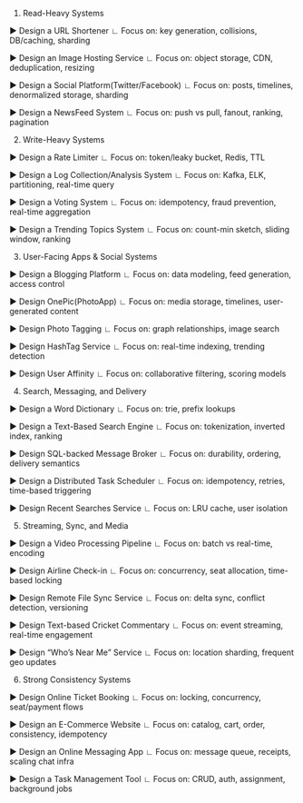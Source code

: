 
1. Read-Heavy Systems

► Design a URL Shortener
∟ Focus on: key generation, collisions, DB/caching, sharding

► Design an Image Hosting Service
∟ Focus on: object storage, CDN, deduplication, resizing

► Design a Social Platform(Twitter/Facebook)
∟ Focus on: posts, timelines, denormalized storage, sharding

► Design a NewsFeed System
∟ Focus on: push vs pull, fanout, ranking, pagination

2. Write-Heavy Systems

► Design a Rate Limiter
∟ Focus on: token/leaky bucket, Redis, TTL

► Design a Log Collection/Analysis System
∟ Focus on: Kafka, ELK, partitioning, real-time query

► Design a Voting System
∟ Focus on: idempotency, fraud prevention, real-time aggregation

► Design a Trending Topics System
∟ Focus on: count-min sketch, sliding window, ranking

3. User-Facing Apps & Social Systems

► Design a Blogging Platform
∟ Focus on: data modeling, feed generation, access control

► Design OnePic(PhotoApp)
∟ Focus on: media storage, timelines, user-generated content

► Design Photo Tagging
∟ Focus on: graph relationships, image search

► Design HashTag Service
∟ Focus on: real-time indexing, trending detection

► Design User Affinity
∟ Focus on: collaborative filtering, scoring models

4. Search, Messaging, and Delivery

► Design a Word Dictionary
∟ Focus on: trie, prefix lookups

► Design a Text-Based Search Engine
∟ Focus on: tokenization, inverted index, ranking

► Design SQL-backed Message Broker
∟ Focus on: durability, ordering, delivery semantics

► Design a Distributed Task Scheduler
∟ Focus on: idempotency, retries, time-based triggering

► Design Recent Searches Service
∟ Focus on: LRU cache, user isolation

5. Streaming, Sync, and Media

► Design a Video Processing Pipeline
∟ Focus on: batch vs real-time, encoding

► Design Airline Check-in
∟ Focus on: concurrency, seat allocation, time-based locking

► Design Remote File Sync Service
∟ Focus on: delta sync, conflict detection, versioning

► Design Text-based Cricket Commentary
∟ Focus on: event streaming, real-time engagement

► Design “Who’s Near Me” Service
∟ Focus on: location sharding, frequent geo updates


6. Strong Consistency Systems

► Design Online Ticket Booking
∟ Focus on: locking, concurrency, seat/payment flows

► Design an E-Commerce Website
∟ Focus on: catalog, cart, order, consistency, idempotency

► Design an Online Messaging App
∟ Focus on: message queue, receipts, scaling chat infra

► Design a Task Management Tool
∟ Focus on: CRUD, auth, assignment, background jobs

